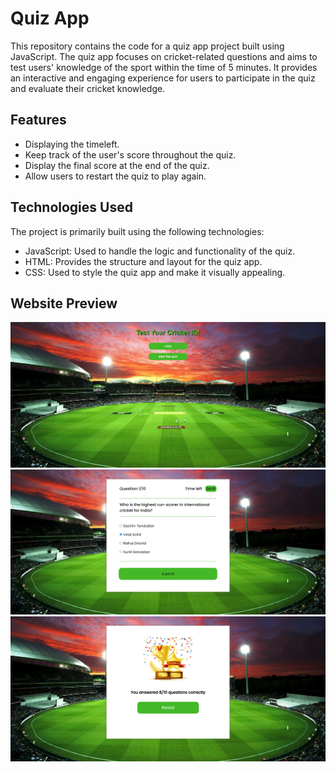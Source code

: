 # Quiz App

This repository contains the code for a quiz app project built using JavaScript. The quiz app focuses on cricket-related questions and aims to test users' knowledge of the sport within the time of 5 minutes. It provides an interactive and engaging experience for users to participate in the quiz and evaluate their cricket knowledge.

## Features

- Displaying the timeleft.
- Keep track of the user's score throughout the quiz.
- Display the final score at the end of the quiz.
- Allow users to restart the quiz to play again.

## Technologies Used

The project is primarily built using the following technologies:

- JavaScript: Used to handle the logic and functionality of the quiz.
- HTML: Provides the structure and layout for the quiz app.
- CSS: Used to style the quiz app and make it visually appealing.

## Website Preview

![Image Description](1.png)
![Image Description](2.png)
![Image Description](3.png)
